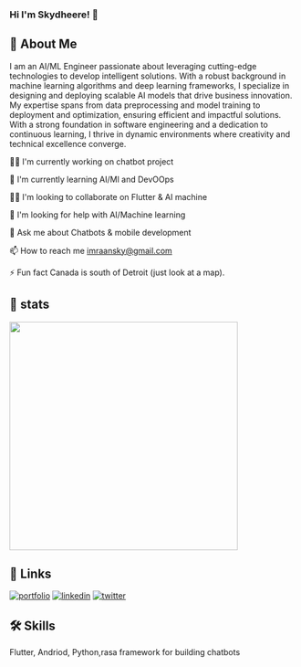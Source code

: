 ### Hi  I'm Skydheere! 👋



## 🚀 About Me
I am an AI/ML Engineer passionate about leveraging cutting-edge technologies to develop intelligent solutions. With a robust background in machine learning algorithms and deep learning frameworks, I specialize in designing and deploying scalable AI models that drive business innovation. My expertise spans from data preprocessing and model training to deployment and optimization, ensuring efficient and impactful solutions. With a strong foundation in software engineering and a dedication to continuous learning, I thrive in dynamic environments where creativity and technical excellence converge.


👩‍💻 I'm currently working on chatbot project

🧠 I'm currently learning AI/Ml and DevOOps

👯‍♀️ I'm looking to collaborate on Flutter & AI machine

🤔 I'm looking for help with AI/Machine learning

💬 Ask me about Chatbots & mobile development

📫 How to reach me imraansky@gmail.com

⚡️ Fun fact Canada is south of Detroit (just look at a map).

## 🚀 stats
<img src="https://github-readme-stats.vercel.app/api?username=skydheere&show_icons=true&theme=ADD_THEME_HERE" width="400">

## 🔗 Links
[![portfolio](https://img.shields.io/badge/my_portfolio-000?style=for-the-badge&logo=ko-fi&logoColor=white)](https://google.com/)
[![linkedin](https://img.shields.io/badge/linkedin-0A66C2?style=for-the-badge&logo=linkedin&logoColor=white)](https://www.linkedin.com/in/imran-adem-953aaa1b6)
[![twitter](https://img.shields.io/badge/twitter-1DA1F2?style=for-the-badge&logo=twitter&logoColor=white)](https://twitter.com/)


## 🛠 Skills
Flutter, Andriod, Python,rasa framework for building chatbots


